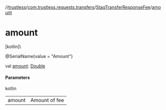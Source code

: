 //[trustless](../../../index.md)/[com.trustless.requests.transfers](../index.md)/[StaqTransferResponseFee](index.md)/[amount](amount.md)

# amount

[kotlin]\

@SerialName(value = &quot;Amount&quot;)

val [amount](amount.md): [Double](https://kotlinlang.org/api/latest/jvm/stdlib/kotlin/-double/index.html)

#### Parameters

kotlin

| | |
|---|---|
| amount | Amount of fee |

